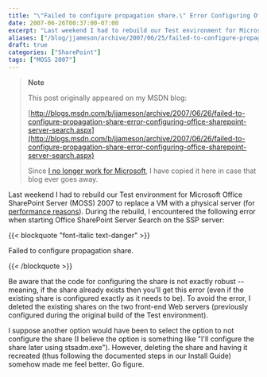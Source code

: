 ```yaml
---
title: "\"Failed to configure propagation share.\" Error Configuring Office SharePoint Server Search"
date: 2007-06-26T00:37:00-07:00
excerpt: "Last weekend I had to rebuild our Test environment for Microsoft Office SharePoint Server (MOSS) 2007 to replace a VM with a physical server (for performance reasons ). During the rebuild, I encountered the following error when starting Office SharePoint..."
aliases: ["/blog/jjameson/archive/2007/06/25/failed-to-configure-propagation-share-error-configuring-office-sharepoint-server-search.aspx"]
draft: true
categories: ["SharePoint"]
tags: ["MOSS 2007"]
---
```


> **Note**
>
> This post originally appeared on my MSDN blog:
>
> [http://blogs.msdn.com/b/jjameson/archive/2007/06/26/failed-to-configure-propagation-share-error-configuring-office-sharepoint-server-search.aspx](http://blogs.msdn.com/b/jjameson/archive/2007/06/26/failed-to-configure-propagation-share-error-configuring-office-sharepoint-server-search.aspx)
>
> Since [I no longer work for Microsoft](/blog/jjameson/2011/09/02/last-day-with-microsoft), I have copied it here in case that blog ever goes away.

Last weekend I had to rebuild our Test environment for Microsoft Office SharePoint Server (MOSS) 2007 to replace a VM with a physical server (for [performance reasons](http://blogs.msdn.com/jameson/archive/2007/06/24/performance-of-virtual-machines.aspx)). During the rebuild, I encountered the following error when starting Office SharePoint Server Search on the SSP server:

{{< blockquote "font-italic text-danger" >}}

Failed to configure propagation share.

{{< /blockquote >}}

Be aware that the code for configuring the share is not exactly robust -- meaning, if the share already exists then you'll get this error (even if the existing share is configured exactly as it needs to be). To avoid the error, I deleted the existing shares on the two front-end Web servers (previously configured during the original build of the Test environment).

I suppose another option would have been to select the option to not configure the share (I believe the option is something like "I'll configure the share later using stsadm.exe"). However, deleting the share and having it recreated (thus following the documented steps in our Install Guide) somehow made me feel better. Go figure.

